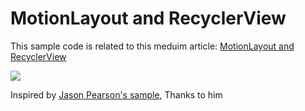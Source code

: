 
# MotionLayout and RecyclerView
This sample code is related to this meduim article: [MotionLayout and RecyclerView](https://medium.com/@farshad.tahmasbi/motionlayout-and-recyclerview-eab2dbca4fe4)

 <p align="left">
  <img src="raw/preview.gif">
</p>

Inspired by [Jason Pearson's sample](https://github.com/kaeawc/motion-recycle), Thanks to him

